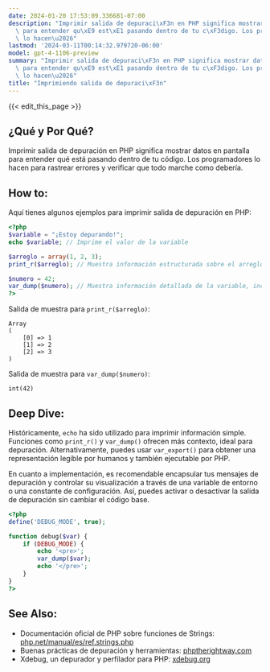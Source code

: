 ```yaml
---
date: 2024-01-20 17:53:09.336681-07:00
description: "Imprimir salida de depuraci\xF3n en PHP significa mostrar datos en pantalla\
  \ para entender qu\xE9 est\xE1 pasando dentro de tu c\xF3digo. Los programadores\
  \ lo hacen\u2026"
lastmod: '2024-03-11T00:14:32.979720-06:00'
model: gpt-4-1106-preview
summary: "Imprimir salida de depuraci\xF3n en PHP significa mostrar datos en pantalla\
  \ para entender qu\xE9 est\xE1 pasando dentro de tu c\xF3digo. Los programadores\
  \ lo hacen\u2026"
title: "Imprimiendo salida de depuraci\xF3n"
---
```


{{< edit_this_page >}}

## ¿Qué y Por Qué?
Imprimir salida de depuración en PHP significa mostrar datos en pantalla para entender qué está pasando dentro de tu código. Los programadores lo hacen para rastrear errores y verificar que todo marche como debería.

## How to:
Aquí tienes algunos ejemplos para imprimir salida de depuración en PHP:

```PHP
<?php
$variable = "¡Estoy depurando!";
echo $variable; // Imprime el valor de la variable

$arreglo = array(1, 2, 3);
print_r($arreglo); // Muestra información estructurada sobre el arreglo

$numero = 42;
var_dump($numero); // Muestra información detallada de la variable, incluyendo el tipo y valor
?>
```

Salida de muestra para `print_r($arreglo)`:
```
Array
(
    [0] => 1
    [1] => 2
    [2] => 3
)
```

Salida de muestra para `var_dump($numero)`:
```
int(42)
```

## Deep Dive:
Históricamente, `echo` ha sido utilizado para imprimir información simple. Funciones como `print_r()` y `var_dump()` ofrecen más contexto, ideal para depuración. Alternativamente, puedes usar `var_export()` para obtener una representación legible por humanos y también ejecutable por PHP.

En cuanto a implementación, es recomendable encapsular tus mensajes de depuración y controlar su visualización a través de una variable de entorno o una constante de configuración. Así, puedes activar o desactivar la salida de depuración sin cambiar el código base.

```PHP
<?php
define('DEBUG_MODE', true);

function debug($var) {
    if (DEBUG_MODE) {
        echo '<pre>';
        var_dump($var);
        echo '</pre>';
    }
}
?>
```

## See Also:
- Documentación oficial de PHP sobre funciones de Strings: [php.net/manual/es/ref.strings.php](https://www.php.net/manual/es/ref.strings.php)
- Buenas prácticas de depuración y herramientas: [phptherightway.com](https://phptherightway.com/#debugging)
- Xdebug, un depurador y perfilador para PHP: [xdebug.org](https://xdebug.org/)
